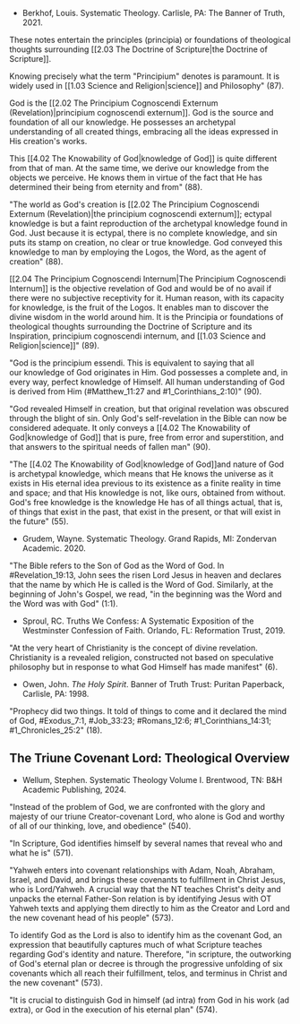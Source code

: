 - Berkhof, Louis. Systematic Theology. Carlisle, PA: The Banner of Truth, 2021.

These notes entertain the principles (principia) or foundations of theological thoughts surrounding [[2.03 The Doctrine of Scripture|the Doctrine of Scripture]].

Knowing precisely what the term "Principium" denotes is paramount. It is widely used in [[1.03 Science and Religion|science]] and Philosophy" (87).

God is the [[2.02 The Principium Cognoscendi Externum (Revelation)|principium cognoscendi externum]]. God is the source and foundation of all our knowledge. He possesses an archetypal understanding of all created things, embracing all the ideas expressed in His creation's works.

This [[4.02 The Knowability of God|knowledge of God]] is quite different from that of man. At the same time, we derive our knowledge from the objects we perceive. He knows them in virtue of the fact that He has determined their being from eternity and from" (88).

"The world as God's creation is [[2.02 The Principium Cognoscendi Externum (Revelation)|the principium cognoscendi externum]]; ectypal knowledge is but a faint reproduction of the archetypal knowledge found in God. Just because it is ectypal, there is no complete knowledge, and sin puts its stamp on creation, no clear or true knowledge. God conveyed this knowledge to man by employing the Logos, the Word, as the agent of creation" (88).

[[2.04 The Principium Cognoscendi Internum|The Principium Cognoscendi Internum]] is the objective revelation of God and would be of no avail if there were no subjective receptivity for it. Human reason, with its capacity for knowledge, is the fruit of the Logos. It enables man to discover the divine wisdom in the world around him. It is the Principia or foundations of theological thoughts surrounding the Doctrine of Scripture and its Inspiration, principium cognoscendi internum, and [[1.03 Science and Religion|science]]" (89).

"God is the principium essendi. This is equivalent to saying that all our knowledge of God originates in Him. God possesses a complete and, in every way, perfect knowledge of Himself. All human understanding of God is derived from Him (#Matthew_11:27 and #1_Corinthians_2:10)" (90).

"God revealed Himself in creation, but that original revelation was obscured through the blight of sin. Only God's self-revelation in the Bible can now be considered adequate. It only conveys a [[4.02 The Knowability of God|knowledge of God]] that is pure, free from error and superstition, and that answers to the spiritual needs of fallen man" (90).

"The [[4.02 The Knowability of God|knowledge of God]]and nature of God is archetypal knowledge, which means that He knows the universe as it exists in His eternal idea previous to its existence as a finite reality in time and space; and that His knowledge is not, like ours, obtained from without. God's free knowledge is the knowledge He has of all things actual, that is, of things that exist in the past, that exist in the present, or that will exist in the future" (55).

- Grudem, Wayne. Systematic Theology. Grand Rapids, MI: Zondervan Academic. 2020.

"The Bible refers to the Son of God as the Word of God. In #Revelation_19:13, John sees the risen Lord Jesus in heaven and declares that the name by which He is called is the Word of God. Similarly, at the beginning of John's Gospel, we read, "in the beginning was the Word and the Word was with God" (1:1).

- Sproul, RC. Truths We Confess: A Systematic Exposition of the Westminster Confession of Faith. Orlando, FL: Reformation Trust, 2019.

"At the very heart of Christianity is the concept of divine revelation. Christianity is a revealed religion, constructed not based on speculative philosophy but in response to what God Himself has made manifest" (6).

- Owen, John. *The Holy Spirit*. Banner of Truth Trust: Puritan Paperback, Carlisle, PA: 1998.

"Prophecy did two things. It told of things to come and it declared the mind of God, #Exodus_7:1, #Job_33:23; #Romans_12:6; #1_Corinthians_14:31; #1_Chronicles_25:2" (18).
## The Triune Covenant Lord: Theological Overview

- Wellum, Stephen. Systematic Theology Volume I. Brentwood, TN: B&H Academic Publishing, 2024.

"Instead of the problem of God, we are confronted with the glory and majesty of our triune Creator-covenant Lord, who alone is God and worthy of all of our thinking, love, and obedience" (540).

"In Scripture, God identifies himself by several names that reveal who and what he is" (571).

"Yahweh enters into covenant relationships with Adam, Noah, Abraham, Israel, and David, and brings these covenants to fulfillment in Christ Jesus, who is Lord/Yahweh. A crucial way that the NT teaches Christ's deity and unpacks the eternal Father-Son relation is by identifying Jesus with OT Yahweh texts and applying them directly to him as the Creator and Lord and the new covenant head of his people" (573).

To identify God as the Lord is also to identify him as the covenant God, an expression that beautifully captures much of what Scripture teaches regarding God's identity and nature. Therefore, "in scripture, the outworking of God's eternal plan or decree is through the progressive unfolding of six covenants which all reach their fulfillment, telos, and terminus in Christ and the new covenant" (573).

"It is crucial to distinguish God in himself (ad intra) from God in his work (ad extra), or God in the execution of his eternal plan" (574).